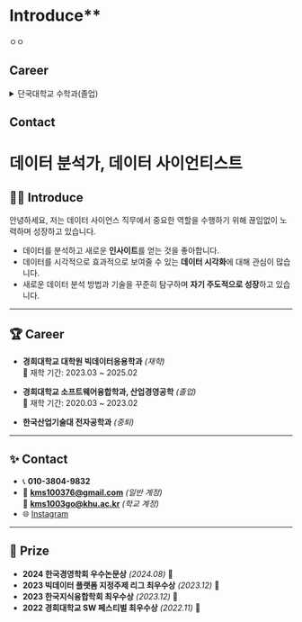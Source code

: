 # Introduce**
ㅇㅇ

## Career
<details>
  <summary>단국대학교 수학과(졸업)</summary>
- 재학 기간 : 2018.03 ~ 2024.08
</details>



## Contact

# 데이터 분석가, 데이터 사이언티스트

## 🧑‍💻 Introduce
안녕하세요, 저는 데이터 사이언스 직무에서 중요한 역할을 수행하기 위해 끊임없이 노력하며 성장하고 있습니다.

- 데이터를 분석하고 새로운 **인사이트**를 얻는 것을 좋아합니다.
- 데이터를 시각적으로 효과적으로 보여줄 수 있는 **데이터 시각화**에 대해 관심이 많습니다.
- 새로운 데이터 분석 방법과 기술을 꾸준히 탐구하며 **자기 주도적으로 성장**하고 있습니다.

---

## 🏆 Career
- **경희대학교 대학원 빅데이터응용학과** *(재학)*  
  📅 재학 기간: 2023.03 ~ 2025.02

- **경희대학교 소프트웨어융합학과, 산업경영공학** *(졸업)*  
  📅 재학 기간: 2020.03 ~ 2023.02

- **한국산업기술대 전자공학과** *(중퇴)*  

---

## ✨ Contact
- 📞 **010-3804-9832**
- 📧 **kms100376@gmail.com** *(일반 계정)*  
  📧 **kms1003go@khu.ac.kr** *(학교 계정)*
- 🌐 [Instagram](https://instagram.com/mskang_97)

---

## 🏅 Prize
- **2024 한국경영학회 우수논문상** *(2024.08)* 🎉
- **2023 빅데이터 플랫폼 지정주제 리그 최우수상** *(2023.12)* 🎉
- **2023 한국지식융합학회 최우수상** *(2023.12)* 🎉
- **2022 경희대학교 SW 페스티벌 최우수상** *(2022.11)* 🎉

